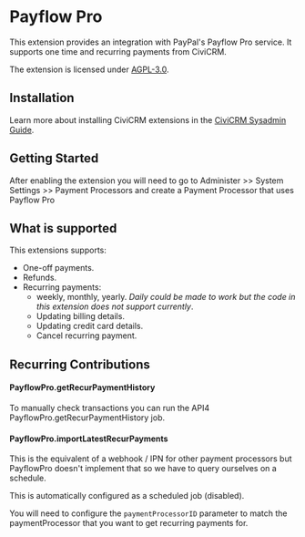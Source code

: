# Payflow Pro

This extension provides an integration with PayPal's Payflow Pro service. It supports one time and recurring payments from CiviCRM.

The extension is licensed under [AGPL-3.0](LICENSE.txt).

## Installation

Learn more about installing CiviCRM extensions in the [CiviCRM Sysadmin Guide](https://docs.civicrm.org/sysadmin/en/latest/customize/extensions/).

## Getting Started

After enabling the extension you will need to go to Administer >> System Settings >> Payment Processors and create a Payment Processor that uses Payflow Pro

## What is supported

This extensions supports:
- One-off payments.
- Refunds.
- Recurring payments:
  - weekly, monthly, yearly. *Daily could be made to work but the code in this extension does not support currently*.
  - Updating billing details.
  - Updating credit card details.
  - Cancel recurring payment.

## Recurring Contributions

#### PayflowPro.getRecurPaymentHistory

To manually check transactions you can run the API4 PayflowPro.getRecurPaymentHistory job.

#### PayflowPro.importLatestRecurPayments

This is the equivalent of a webhook / IPN for other payment processors but PayflowPro doesn't implement
that so we have to query ourselves on a schedule.

This is automatically configured as a scheduled job (disabled).

You will need to configure the `paymentProcessorID` parameter to match the paymentProcessor that you want to get recurring payments for.

